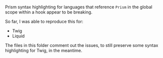 Prism syntax highlighting for languages that reference `Prism` in the global scope within a hook appear to be breaking.

So far, I was able to reproduce this for:

- Twig
- Liquid

The files in this folder comment out the issues, to still preserve some syntax highlighting for Twig, in the meantime.
